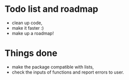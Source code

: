 Todo list and roadmap
===================================

 * clean up code,
 * make it faster :)
 * make up a roadmap!
 
Things done
===========
 * make the package compatible with lists,
 * check the inputs of functions and report errors to user.